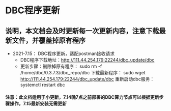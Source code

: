 # DBC程序更新

## 说明，本文档会及时更新每一次更新内容，注意下载最新文件，并覆盖掉原有程序

+ 2021-7.15： DBC程序更新，适配postman接收请求
  + DBC程序下载地址：http://111.44.254.179:22244/dbc_update/dbc
  + 更新步骤：删除掉原有程序：   sudo rm -f /home/dbc/0.3.7.3/dbc_repo/dbc
                       下载最新程序：       sudo wget http://111.44.254.179:22244/dbc_update/dbc
                       重新启动dbc服务： systemctl restart dbc

#### 注意：此文档适用于小更新，7.14晚7点之前部署的DBC算力节点可以根据更新步骤操作，7.15最新安装无需更新

